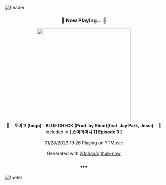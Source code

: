 ![header](https://capsule-render.vercel.app/api?type=wave&height=170&section=header&text=Hi.%20I'm%20SHIFT&fontColor=090707&fontAlignX=45&fontAlignY=65&fontSize=100)

<h3 align="center">🎵 Now Playing... 🎵</h3>
<p align="center">
  <a href="https://music.youtube.com/watch?v=g6EKbho4YnA">
    <img width="300" src="https://lh3.googleusercontent.com/eD_ulzogePPUMMBrAqWfCS1B2y7AR31AG0jzsuFU8L6u6vZv7jyF9h2P_HPhB7KubrnF1LzqaN_vq73M">
  </a>
  <br>
  🎵&nbsp&nbsp&nbsp <b>토이고 (toigo) - BLUE CHECK (Prod. by Slom)(feat. Jay Park, Jessi)</b> &nbsp&nbsp&nbsp🎵
  <br>
  included in <b>[ 쇼미더머니 11 Episode 3 ]</b>
  
  <br />
  <br />
  01/28/2023 19:26 Playing on YTMusic
  <br />
  <br />
  Generated with <a href="https://github.com/20chan/github-now">20chan/github-now</a>
</p>

<h3 align="center">•••</h3>

![footer](https://capsule-render.vercel.app/api?type=wave&height=150&section=footer)

